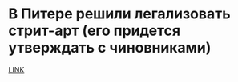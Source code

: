 # В Питере решили легализовать стрит-арт (его придется утверждать с чиновниками) 



[LINK](https://varlamov.ru/3318616.html)